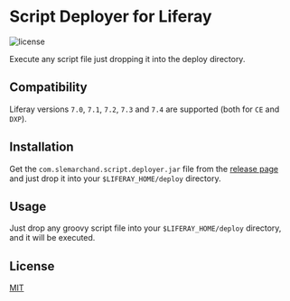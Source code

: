 # Script Deployer for Liferay

![license](https://img.shields.io/github/license/slemarchand/lfr-script-deployer?style=flat-square)

Execute any script file just dropping it into the deploy directory.

## Compatibility

Liferay versions `7.0`, `7.1`, `7.2`, `7.3` and `7.4` are supported (both for `CE` and `DXP`).

## Installation

Get the `com.slemarchand.script.deployer.jar` file from the [release page](https://github.com/slemarchand/lfr-script-deployer/releases) and just drop it into your `$LIFERAY_HOME/deploy` directory.

## Usage

Just drop any groovy script file into your `$LIFERAY_HOME/deploy` directory, and it will be executed.

## License

[MIT](LICENSE)